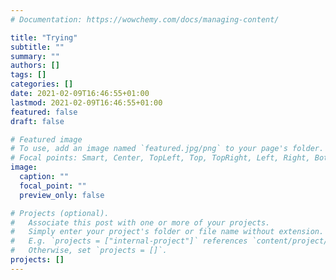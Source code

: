 ```yaml
---
# Documentation: https://wowchemy.com/docs/managing-content/

title: "Trying"
subtitle: ""
summary: ""
authors: []
tags: []
categories: []
date: 2021-02-09T16:46:55+01:00
lastmod: 2021-02-09T16:46:55+01:00
featured: false
draft: false

# Featured image
# To use, add an image named `featured.jpg/png` to your page's folder.
# Focal points: Smart, Center, TopLeft, Top, TopRight, Left, Right, BottomLeft, Bottom, BottomRight.
image:
  caption: ""
  focal_point: ""
  preview_only: false

# Projects (optional).
#   Associate this post with one or more of your projects.
#   Simply enter your project's folder or file name without extension.
#   E.g. `projects = ["internal-project"]` references `content/project/deep-learning/index.md`.
#   Otherwise, set `projects = []`.
projects: []
---
```

